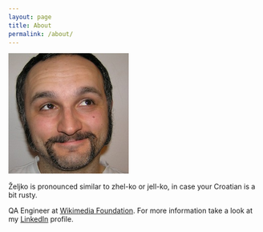 ```yaml
---
layout: page
title: About
permalink: /about/
---
```


![Željko Filipin](/assets/zeljko_240_240.jpg)

Željko is pronounced similar to zhel-ko or jell-ko, in case your Croatian is a bit rusty.

QA Engineer at [Wikimedia Foundation](https://wikimediafoundation.org/). For more information take a look at my [LinkedIn](https://www.linkedin.com/in/zeljkofilipin) profile.

